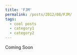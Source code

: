 ```yaml
---
title: 'FJM'
permalink: /posts/2012/08/FJM/
tags:
  - cool posts
  - category1
  - category2
---
```


Coming Soon
